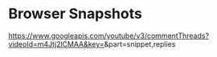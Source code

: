 # Browser Snapshots

https://www.googleapis.com/youtube/v3/commentThreads?videoId=m4Jtj2lCMAA&key=<KEY>&part=snippet,replies
